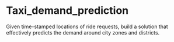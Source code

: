 # Taxi_demand_prediction
Given time-stamped locations of ride requests, build a solution that effectively predicts the demand around city zones and districts.
